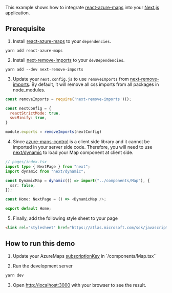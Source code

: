 
This example shows how to integrate [react-azure-maps](https://www.npmjs.com/package/react-azure-maps) into your [Next.js](https://nextjs.org/) application.

## Prerequisite

1. Install [react-azure-maps](https://www.npmjs.com/package/react-azure-maps) to your `dependencies`.
```
yarn add react-azure-maps
```

2. Install [next-remove-imports](https://www.npmjs.com/package/next-remove-imports) to your `devDependencies`.

```
yarn add --dev next-remove-imports
```

3. Update your `next.config.js` to use `removeImports` from [next-remove-imports](https://www.npmjs.com/package/next-remove-imports). By default, it will remove all css imports from all packages in node_modules.
```js
const removeImports = require('next-remove-imports')();

const nextConfig = {
  reactStrictMode: true,
  swcMinify: true,
}

module.exports = removeImports(nextConfig)

```

4. Since [azure-maps-control](https://www.npmjs.com/package/azure-maps-control) is a client side library and it cannot be imported in your server side code. Therefore, you will need to use [next/dynamic](https://nextjs.org/docs/advanced-features/dynamic-import) to load your Map component at client side.

```ts
// pages/index.tsx
import type { NextPage } from "next";
import dynamic from "next/dynamic";

const DynamicMap = dynamic(() => import("../components/Map"), {
  ssr: false,
});

const Home: NextPage = () => <DynamicMap />;

export default Home;
```

5. Finally, add the following style sheet to your page
```html
<link rel="stylesheet" href="https://atlas.microsoft.com/sdk/javascript/mapcontrol/2/atlas.min.css"/>
```


## How to run this demo

1. Update your AzureMaps [subscriptionKey](https://docs.microsoft.com/en-us/azure/azure-maps/quick-demo-map-app#get-the-primary-key-for-your-account) in `/components/Map.tsx``

2. Run the development server
```bash
yarn dev
```
3. Open [http://localhost:3000](http://localhost:3000) with your browser to see the result.

